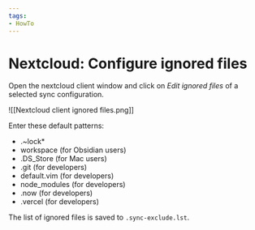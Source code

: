 ```yaml
---
tags:
- HowTo
---
```

# Nextcloud: Configure ignored files

Open the nextcloud client window and click on *Edit ignored files* of a selected sync configuration.

![[Nextcloud client ignored files.png]]

Enter these default patterns:
* .~lock*
* workspace (for Obsidian users)
* .DS_Store (for Mac users)
* .git (for developers)
* default.vim (for developers)
* node_modules (for developers)
* .now (for developers)
* .vercel (for developers)

The list of ignored files is saved to `.sync-exclude.lst`.
